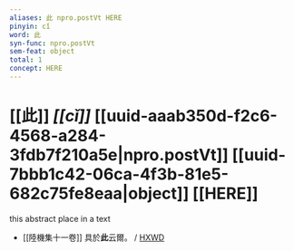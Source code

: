 ```yaml
---
aliases: 此 npro.postVt HERE
pinyin: cǐ
word: 此
syn-func: npro.postVt
sem-feat: object
total: 1
concept: HERE 
---
```

# [[此]] *[[cǐ]]*  [[uuid-aaab350d-f2c6-4568-a284-3fdb7f210a5e|npro.postVt]] [[uuid-7bbb1c42-06ca-4f3b-81e5-682c75fe8eaa|object]] [[HERE]]
this abstract place in a text
 - [[陸機集十一卷]] 具於**此**云爾。 / [HXWD](https://hxwd.org/textview.html?location=CH2b1575_CHANT_001-1a.23)